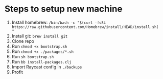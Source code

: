 # Steps to setup new machine

1. Install homebrew: `/bin/bash -c "$(curl -fsSL https://raw.githubusercontent.com/Homebrew/install/HEAD/install.sh)"`
2. Install git: `brew install git`
3. Clone repo
4. Run `chmod +x bootstrap.sh`
4. Run `chmod +x ./packages/*.sh`
5. Run `sh bootstrap.sh`
5. Run `bb install-packages.clj`
6. Import Raycast config in `./backups`
7. Profit
